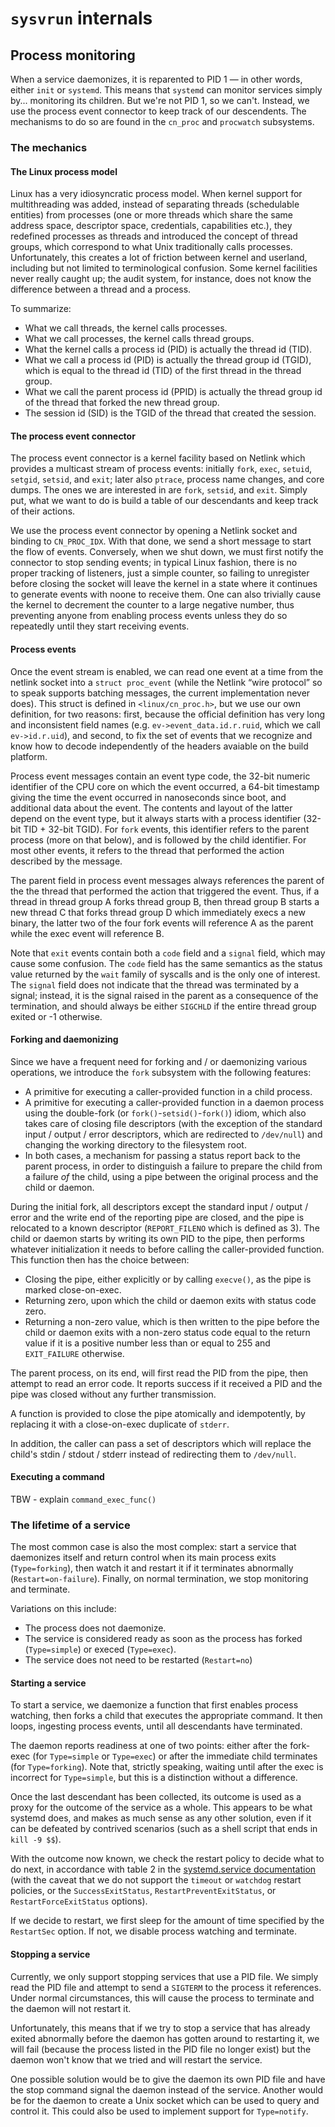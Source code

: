 # `sysvrun` internals

## Process monitoring

When a service daemonizes, it is reparented to PID 1 — in other words, either `init` or `systemd`.  This means that `systemd` can monitor services simply by...  monitoring its children. But we're not PID 1, so we can't.  Instead, we use the process event connector to keep track of our descendents.  The mechanisms to do so are found in the `cn_proc` and `procwatch` subsystems.

### The mechanics

#### The Linux process model

Linux has a very idiosyncratic process model.  When kernel support for multithreading was added, instead of separating threads (schedulable entities) from processes (one or more threads which share the same address space, descriptor space, credentials, capabilities etc.), they redefined processes as threads and introduced the concept of thread groups, which correspond to what Unix traditionally calls processes.  Unfortunately, this creates a lot of friction between kernel and userland, including but not limited to terminological confusion.  Some kernel facilities never really caught up; the audit system, for instance, does not know the difference between a thread and a process.

To summarize:

- What we call threads, the kernel calls processes.
- What we call processes, the kernel calls thread groups.
- What the kernel calls a process id (PID) is actually the thread id (TID).
- What we call a process id (PID) is actually the thread group id (TGID), which is equal to the thread id (TID) of the first thread in the thread group.
- What we call the parent process id (PPID) is actually the thread group id of the thread that forked the new thread group.
- The session id (SID) is the TGID of the thread that created the session.

#### The process event connector

The process event connector is a kernel facility based on Netlink which provides a multicast stream of process events: initially `fork`, `exec`, `setuid`, `setgid`, `setsid`, and `exit`; later also `ptrace`, process name changes, and core dumps.  The ones we are interested in are `fork`, `setsid`, and `exit`.  Simply put, what we want to do is build a table of our descendants and keep track of their actions.

We use the process event connector by opening a Netlink socket and binding to `CN_PROC_IDX`.  With that done, we send a short message to start the flow of events.  Conversely, when we shut down, we must first notify the connector to stop sending events; in typical Linux fashion, there is no proper tracking of listeners, just a simple counter, so failing to unregister before closing the socket will leave the kernel in a state where it continues to generate events with noone to receive them.  One can also trivially cause the kernel to decrement the counter to a large negative number, thus preventing anyone from enabling process events unless they do so repeatedly until they start receiving events.

#### Process events

Once the event stream is enabled, we can read one event at a time from the netlink socket into a `struct proc_event` (while the Netlink “wire protocol” so to speak supports batching messages, the current implementation never does).  This struct is defined in `<linux/cn_proc.h>`, but we use our own definition, for two reasons: first, because the official definition has very long and inconsistent field names (e.g. `ev->event_data.id.r.ruid`, which we call `ev->id.r.uid`), and second, to fix the set of events that we recognize and know how to decode independently of the headers avaiable on the build platform.

Process event messages contain an event type code, the 32-bit numeric identifier of the CPU core on which the event occurred, a 64-bit timestamp giving the time the event occurred in nanoseconds since boot, and additional data about the event.  The contents and layout of the latter depend on the event type, but it always starts with a process identifier (32-bit TID + 32-bit TGID).  For `fork` events, this identifier refers to the parent process (more on that below), and is followed by the child identifier.  For most other events, it refers to the thread that performed the action described by the message.

The parent field in process event messages always references the parent of the the thread that performed the action that triggered the event.  Thus, if a thread in thread group A forks thread group B, then thread group B starts a new thread C that forks thread group D which immediately execs a new binary, the latter two of the four fork events will reference A as the parent while the exec event will reference B.

Note that `exit` events contain both a `code` field and a `signal` field, which may cause some confusion.  The `code` field has the same semantics as the status value returned by the `wait` family of syscalls and is the only one of interest.  The `signal` field does not indicate that the thread was terminated by a signal; instead, it is the signal raised in the parent as a consequence of the termination, and should always be either `SIGCHLD` if the entire thread group exited or -1 otherwise.

#### Forking and daemonizing

Since we have a frequent need for forking and / or daemonizing various operations, we introduce the `fork` subsystem with the following features:

- A primitive for executing a caller-provided function in a child process.
- A primitive for executing a caller-provided function in a daemon process using the double-fork (or `fork()`-`setsid()`-`fork()`) idiom, which also takes care of closing file descriptors (with the exception of the standard input / output / error descriptors, which are redirected to `/dev/null`) and changing the working directory to the filesystem root.
- In both cases, a mechanism for passing a status report back to the parent process, in order to distinguish a failure to prepare the child from a failure _of_ the child, using a pipe between the original process and the child or daemon.

During the initial fork, all descriptors except the standard input / output / error and the write end of the reporting pipe are closed, and the pipe is relocated to a known descriptor (`REPORT_FILENO` which is defined as 3).  The child or daemon starts by writing its own PID to the pipe, then performs whatever initialization it needs to before calling the caller-provided function.  This function then has the choice between:

- Closing the pipe, either explicitly or by calling `execve()`, as the pipe is marked close-on-exec.
- Returning zero, upon which the child or daemon exits with status code zero.
- Returning a non-zero value, which is then written to the pipe before the child or daemon exits with a non-zero status code equal to the return value if it is a positive number less than or equal to 255 and `EXIT_FAILURE` otherwise.

The parent process, on its end, will first read the PID from the pipe, then attempt to read an error code.  It reports success if it received a PID and the pipe was closed without any further transmission.

A function is provided to close the pipe atomically and idempotently, by replacing it with a close-on-exec duplicate of `stderr`.

In addition, the caller can pass a set of descriptors which will replace the child's stdin / stdout / stderr instead of redirecting them to `/dev/null`.

#### Executing a command

TBW - explain `command_exec_func()`

### The lifetime of a service

The most common case is also the most complex: start a service that daemonizes itself and return control when its main process exits (`Type=forking`), then watch it and restart it if it terminates abnormally (`Restart=on-failure`).  Finally, on normal termination, we stop monitoring and terminate.

Variations on this include:

- The process does not daemonize.
- The service is considered ready as soon as the process has forked (`Type=simple`) or execed (`Type=exec`).
- The service does not need to be restarted (`Restart=no`)

#### Starting a service

To start a service, we daemonize a function that first enables process watching, then forks a child that executes the appropriate command.  It then loops, ingesting process events, until all descendants have terminated.

The daemon reports readiness at one of two points: either after the fork-exec (for `Type=simple` or `Type=exec`) or after the immediate child terminates (for `Type=forking`).  Note that, strictly speaking, waiting until after the exec is incorrect for `Type=simple`, but this is a distinction without a difference.

Once the last descendant has been collected, its outcome is used as a proxy for the outcome of the service as a whole.  This appears to be what systemd does, and makes as much sense as any other solution, even if it can be defeated by contrived scenarios (such as a shell script that ends in `kill -9 $$`).

With the outcome now known, we check the restart policy to decide what to do next, in accordance with table 2 in the [systemd.service documentation](https://www.freedesktop.org/software/systemd/man/systemd.service.html#id-1.8.3.20.2.3) (with the caveat that we do not support the `timeout` or `watchdog` restart policies, or the `SuccessExitStatus`, `RestartPreventExitStatus`, or `RestartForceExitStatus` options).

If we decide to restart, we first sleep for the amount of time specified by the `RestartSec` option.  If not, we disable process watching and terminate.

#### Stopping a service

Currently, we only support stopping services that use a PID file.  We simply read the PID file and attempt to send a `SIGTERM` to the process it references.  Under normal circumstances, this will cause the process to terminate and the daemon will not restart it.

Unfortunately, this means that if we try to stop a service that has already exited abnormally before the daemon has gotten around to restarting it, we will fail (because the process listed in the PID file no longer exist) but the daemon won't know that we tried and will restart the service.

One possible solution would be to give the daemon its own PID file and have the stop command signal the daemon instead of the service.  Another would be for the daemon to create a Unix socket which can be used to query and control it.  This could also be used to implement support for `Type=notify`.
